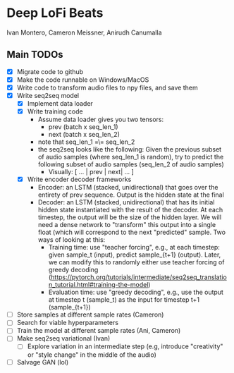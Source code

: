 # Deep LoFi Beats
Ivan Montero, Cameron Meissner, Anirudh Canumalla


## Main TODOs
- [x] Migrate code to github
- [x] Make the code runnable on Windows/MacOS
- [x] Write code to transform audio files to npy files, and save them
- [x] Write seq2seq model
    - [x] Implement data loader
    - [x] Write training code
        - Assume data loader gives you two tensors:
            - prev (batch x seq_len_1)
            - next (batch x seq_len_2)
        - note that seq_len_1 =\\= seq_len_2
        - the seq2seq looks like the following: Given the previous subset of audio samples (where seq_len_1 is random), try to predict the following subset of audio samples (seq_len_2 of audio samples)
            - Visually: \[ ... | prev | next| ... \]
    - [x] Write encoder decoder frameworks
        - Encoder: an LSTM (stacked, unidirectional) that goes over the entirety of prev sequence. Output is the hidden state at the final 
        - Decoder: an LSTM (stacked, unidirectional) that has its initial hidden state instantiated with the result of the decoder. At each timestep, the output will be the size of the hidden layer. We will need a dense network to "transform" this output into a single float (which will correspond to the next "predicted" sample. Two ways of looking at this:
            - Training time: use "teacher forcing", e.g., at each timestep: given sample_t (input), predict sample_{t+1} (output). Later, we can modify this to randomly either use teacher forcing of greedy decoding (https://pytorch.org/tutorials/intermediate/seq2seq_translation_tutorial.html#training-the-model)
            - Evaluation time: use "greedy decoding", e.g., use the output at timestep t (sample_t) as the input for timestep t+1 (sample_{t+1})
- [ ] Store samples at different sample rates (Cameron)
- [ ] Search for viable hyperparameters
- [ ] Train the model at different sample rates (Ani, Cameron)
- [ ] Make seq2seq variational (Ivan)
    - [ ] Explore variation in an intermediate step (e.g, introduce "creativity" or "style change" in the middle of the audio)
- [ ] Salvage GAN (lol)
